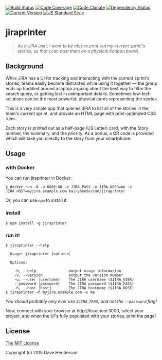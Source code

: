 [![Build Status][circleci-image]][circleci-url]
[![Code Coverage][coverage-image]][coverage-url]
[![Code Climate][climate-image]][climate-url]
[![Dependency Status][gemnasium-image]][gemnasium-url]
[![Current Version][npm-image]][npm-url]
[![JS Standard Style][js-standard-image]][js-standard-url]

# jiraprinter

> _As a JIRA user, I want to be able to print out my current sprint's stories,
so that I can post them on a physical Kanban board._

## Background

While JIRA has a UI for tracking and interacting with the current sprint's stories, teams easily become distracted while using it together &mdash; the group ends up huddled around a laptop arguing about the best way to filter the search query, or getting lost in unimportant details. Sometimes low-tech solutions can be the most powerful: physical cards representing the stories.

This is a very simple app that queries JIRA to list all of the stories in the team's current sprint, and provide an HTML page with print-optimized CSS rules.

Each story is printed out as a half-page (US Letter) card, with the Story number, the summary, and the priority. As a bonus, a QR code is provided which will take you directly to the story from your smartphone.

## Usage

### with Docker

You can run jiraprinter in Docker:

```console
$ docker run -d -p 8080:80 -e JIRA_PASS -e JIRA_USER=me -e JIRA_HOST=myjira.example.com hairyhenderson/jiraprinter
```

Or, you can use `npm` to install it:

### install

```console
$ npm install -g jiraprinter
```

### run it!

```console
$ jiraprinter --help

  Usage: jiraprinter [options]

  Options:

    -h, --help               output usage information
    -V, --version            output the version number
    -u, --user [username]    The JIRA username ($JIRA_USER)
    --password [password]    The JIRA password ($JIRA_PASS)
    -h, --host [host]        The JIRA hostname ($JIRA_HOST)
$ jiraprinter -h myjira.example.com -u me
```

_You should probably only ever use `$JIRA_PASS`, and not the `--password` flag!_

Now, connect with your browser at http://localhost:3000, select your project, and when the UI's fully populated with your stories, print the page!

## License

[The MIT License](http://opensource.org/licenses/MIT)

Copyright (c) 2015 Dave Henderson

[circleci-image]: https://img.shields.io/circleci/project/hairyhenderson/jiraprinter.svg?style=flat
[circleci-url]: https://circleci.com/gh/hairyhenderson/jiraprinter

[coverage-image]: https://img.shields.io/codeclimate/coverage/github/hairyhenderson/jiraprinter.svg?style=flat
[coverage-url]: https://codeclimate.com/github/hairyhenderson/jiraprinter

[climate-image]: https://img.shields.io/codeclimate/github/hairyhenderson/jiraprinter.svg?style=flat
[climate-url]: https://codeclimate.com/github/hairyhenderson/jiraprinter

[gemnasium-image]: https://img.shields.io/gemnasium/hairyhenderson/jiraprinter.svg?style=flat
[gemnasium-url]: https://gemnasium.com/hairyhenderson/jiraprinter

[npm-image]: https://img.shields.io/npm/v/jiraprinter.svg?style=flat
[npm-url]: https://npmjs.org/package/jiraprinter

[waffle-ready-image]: https://badge.waffle.io/hairyhenderson/jiraprinter.svg?label=ready&title=Ready
[waffle-progress-image]: https://badge.waffle.io/hairyhenderson/jiraprinter.svg?label=in+progress&title=In+Progress
[waffle-url]: https://waffle.io/hairyhenderson/jiraprinter

[js-standard-image]: https://img.shields.io/badge/code%20style-standard-brightgreen.svg?style=flat
[js-standard-url]: http://standardjs.com/
